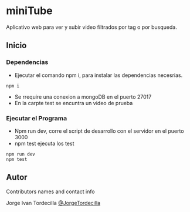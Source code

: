 # miniTube

Aplicativo web para ver y subir video filtrados por tag  o por busqueda.

## Inicio
### Dependencias

* Ejecutar el comando npm i, para instalar las dependencias necesrias.
```
npm i
```
* Se rrequire una conexion a mongoDB en el puerto 27017
* En la carpte test se encuntra un video de prueba


### Ejecutar el Programa

* Npm run dev, corre el script de desarrollo con el servidor en el puerto 3000
* npm test ejecuta los test
```
npm run dev
npm test
```

## Autor

Contributors names and contact info

Jorge Ivan Tordecilla
[@JorgeTordecilla](https://github.com/JorgeTordecilla/)

